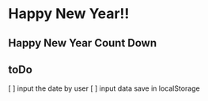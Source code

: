 # Happy New Year!!

## Happy New Year Count Down

## toDo

[ ] input the date by user
[ ] input data save in localStorage
